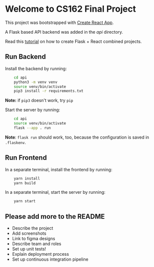 # Welcome to CS162 Final Project

This project was bootstrapped with [Create React App](https://github.com/facebook/create-react-app).

A Flask based API backend was added in the *api* directory.

Read this [tutorial](https://blog.miguelgrinberg.com/post/how-to-create-a-react--flask-project) on how to create Flask + React combined projects.

## Run Backend

Install the backend by running:

```bash
    cd api
    python3 -m venv venv
    source venv/bin/activate
    pip3 install -r requirements.txt
```
**Note:** if `pip3` doesn't work, try `pip`

Start the server by running:

```bash
    cd api
    source venv/bin/activate
    flask --app . run
```

**Note**: `flask run` should work, too, because the configuration is saved in `.flaskenv`.

## Run Frontend

In a separate terminal, install the frontend by running:

```bash
    yarn install
    yarn build
```

In a separate terminal, start the server by running:

```bash
    yarn start
```

## **Please add more to the README**

- Describe the project
- Add screenshots
- Link to figma designs
- Describe team and roles
- Set up unit tests!
- Explain deployment process
- Set up continuous integration pipeline
